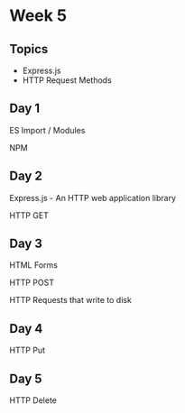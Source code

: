 # Week 5

## Topics

- Express.js
- HTTP Request Methods

## Day 1

ES Import / Modules

NPM

## Day **2**

Express.js - An HTTP web application library

HTTP GET

## Day 3

HTML Forms

HTTP POST

HTTP Requests that write to disk

## Day 4

HTTP Put

## Day 5

HTTP Delete
